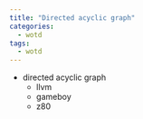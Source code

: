 ```yaml
---
title: "Directed acyclic graph"
categories:
  - wotd
tags:
  - wotd
---
```


* directed acyclic graph
	- llvm
	- gameboy
	- z80
